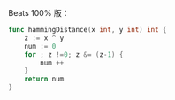 Beats 100% 版：

```go
func hammingDistance(x int, y int) int {
    z := x ^ y
    num := 0
    for ; z !=0; z &= (z-1) {
        num ++
    }
    return num
}
```

